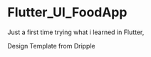 # Flutter_UI_FoodApp
Just a first time trying what i learned in Flutter,

Design Template from Dripple 



